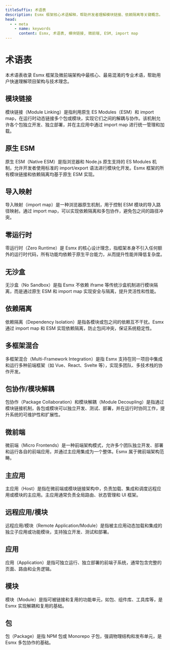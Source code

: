 ```yaml
---
titleSuffix: 术语表
description: Esmx 框架核心术语解释，帮助开发者理解模块链接、依赖隔离等关键概念。
head:
  - - meta
    - name: keywords
      content: Esmx, 术语表, 模块链接, 微前端, ESM, import map
---
```


# 术语表

本术语表收录 Esmx 框架及微前端架构中最核心、最易混淆的专业术语，帮助用户快速理解项目架构与技术理念。

## 模块链接

模块链接（Module Linking）是指利用原生 ES Modules（ESM）和 import map，在运行时动态链接多个包或模块，实现它们之间的解耦与协作。该机制允许各个包独立开发、独立部署，并在主应用中通过 import map 进行统一管理和加载。

## 原生 ESM

原生 ESM（Native ESM）是指浏览器和 Node.js 原生支持的 ES Modules 机制，允许开发者使用标准的 import/export 语法进行模块化开发。Esmx 框架的所有模块链接和依赖隔离均基于原生 ESM 实现。

## 导入映射

导入映射（import map）是一种浏览器原生机制，用于控制 ESM 模块的导入路径映射。通过 import map，可以实现依赖隔离和多包协作，避免包之间的路径冲突。

## 零运行时

零运行时（Zero Runtime）是 Esmx 的核心设计理念，指框架本身不引入任何额外的运行时代码，所有功能均依赖于原生平台能力，从而提升性能并降低复杂度。

## 无沙盒

无沙盒（No Sandbox）是指 Esmx 不依赖 iframe 等传统沙盒机制进行模块隔离，而是通过原生 ESM 和 import map 实现安全与隔离，提升灵活性和性能。

## 依赖隔离

依赖隔离（Dependency Isolation）是指各模块或包之间的依赖互不干扰。Esmx 通过 import map 和 ESM 实现依赖隔离，防止包间冲突，保证系统稳定性。

## 多框架混合

多框架混合（Multi-Framework Integration）是指 Esmx 支持在同一项目中集成和运行多种前端框架（如 Vue、React、Svelte 等），实现多团队、多技术栈的协作开发。

## 包协作/模块解耦

包协作（Package Collaboration）和模块解耦（Module Decoupling）是指通过模块链接机制，各包或模块可以独立开发、测试、部署，并在运行时协同工作，提升系统的可维护性和扩展性。

## 微前端

微前端（Micro Frontends）是一种前端架构模式，允许多个团队独立开发、部署和运行各自的前端应用，并通过主应用集成为一个整体。Esmx 属于微前端架构范畴。

## 主应用

主应用（Host）是指在微前端或模块链接架构中，负责加载、集成和调度远程应用或模块的主应用。主应用通常负责全局路由、状态管理和 UI 框架。

## 远程应用/模块

远程应用/模块（Remote Application/Module）是指被主应用动态加载和集成的独立子应用或功能模块，支持独立开发、测试和部署。

## 应用

应用（Application）是指可独立运行、独立部署的前端子系统，通常包含完整的页面、路由和业务逻辑。

## 模块

模块（Module）是指可被链接和复用的功能单元，如包、组件库、工具库等，是 Esmx 实现解耦和复用的基础。

## 包

包（Package）是指 NPM 包或 Monorepo 子包，强调物理结构和发布单元，是 Esmx 多包协作的基础。 
